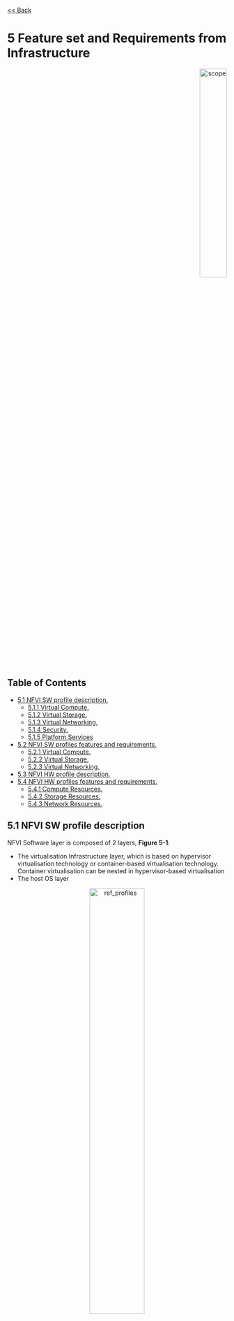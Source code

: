[<< Back](../../ref_model)
# 5 Feature set and Requirements from Infrastructure
<p align="right"><img src="../figures/bogo_lsf.png" alt="scope" title="Scope" width="35%"/></p>

## Table of Contents
* [5.1 NFVI SW profile description.](#5.1)
  * [5.1.1 Virtual Compute.](#5.1.1)
  * [5.1.2 Virtual Storage.](#5.1.2)
  * [5.1.3 Virtual Networking.](#5.1.3)
  * [5.1.4 Security.](#5.1.4)
  * [5.1.5 Platform Services](#5.1.5)
* [5.2 NFVI SW profiles features and requirements.](#5.2)
  * [5.2.1 Virtual Compute.](#5.2.1)
  * [5.2.2 Virtual Storage.](#5.2.2)
  * [5.2.3 Virtual Networking.](#5.2.3)
* [5.3 NFVI HW profile description.](#5.3)
* [5.4 NFVI HW profiles features and requirements.](#5.4)
  * [5.4.1 Compute Resources.](#5.4.1)
  * [5.4.2 Storage Resources.](#5.4.2)
  * [5.4.3 Network Resources.](#5.4.3)

<a name="5.1"></a>
## 5.1 NFVI SW profile description

NFVI Software layer is composed of 2 layers, **Figure 5-1**:
- The virtualisation Infrastructure layer, which is based on hypervisor virtualisation technology or container-based virtualisation technology. Container virtualisation can be nested in hypervisor-based virtualisation
- The host OS layer

<p align="center"><img src="../figures/ch05_nfvi_layers_sw_profile.PNG" alt="ref_profiles" title="Layers of Software Profile" width="50%"/></p>
<p align="center"><b>Figure 5-1:</b> NFVI software layers.</p>

For a host (compute node or physical server), the virtualisation layer is an abstraction layer between hardware components (compute, storage, and network resources) and virtual resources allocated to VNFC. Each VNFC generally maps 1:1 against a single VM or a single container/pod. **Figure 5-2** represents the virtual resources (virtual compute, virtual network, and virtual storage) allocated to VNFC and managed by the VIM.

<p align="center"><img src="../figures/ch05_b_ref_profile.PNG" alt="b_ref_profile" title="Reference Profile" width="70%"/></p>
<p align="center"><b>Figure 5-2:</b> NFVI- Virtual resources.</p>

Depending on the requirements of VNFs, a VNFC will be deployed with a NFVI instance type and an appropriate compute flavour. A NFVI instance type is defined by a NFVI SW profile and a NFVI HW profile. A NFVI SW profile is a set of features, capabilities, and metrics offered by an NFVI SW layer. **Figure 5-3** depicts a high level view of the Basic and Network Intensive <!-- and Compute Intensive Instance --> Types.

<p align="center"><img src="../figures/RM_chap5_fig_5_3_SW_profile.png" alt="ref_profiles" title="Reference Profiles" width="80%"/></p>
<p align="center"><b>Figure 5-3:</b> NFVI Instance Types.</p>



The following sections detail the NFVI SW profile features per type of virtual resource. The list of these features will evolve over time.

<a name="5.1.1"></a>
### 5.1.1 Virtual Compute

**Table 5-1** and **Table 5-2** depict the features related to virtual compute.

| .conf | Feature | Type  | Description |
|------------------|----------------|----------------|------------------------------------------------------------------------------------------------|
| nfvi.com.cfg.001 | CPU allocation ratio  | Value | Number of virtual cores per physical core  |
| nfvi.com.cfg.002 | NUMA awareness | Yes/No  | Support of NUMA at the virtualization layer  |
| nfvi.com.cfg.003 | CPU pinning capability  | Yes/No | Binds a process/vCPU to a physical core or SMT thread  |
| nfvi.com.cfg.004 | Huge Pages  | Yes/No | Ability to manage huge pages of memory |

<p align="center"><b>Table 5-1:</b> Virtual Compute features.</p>

| .conf | Feature | Type  | Description |
|------------------|----------------|----------------|------------------------------------------------------------------------------------------------|
| nfvi.com.acc.cfg.001 | _**Editor Note:** To be worked on_ |  | |

<p align="center"><b>Table 5-2:</b> Virtual Compute Acceleration features.</p>

<a name="5.1.2"></a>
### 5.1.2 Virtual Storage

**Table 5-3** and **Table 5-4** depict the features related to virtual storage.

| .conf | Feature | Type  | Description |
|------------------|----------------|----------------|------------------------------------------------------------------------------------------------|
| nfvi.stg.cfg.001 | Storage Types | Yes/No   | Support of Storage types described in the catalogue |
| nfvi.stg.cfg.002 | Storage Block | Yes/No  | |
| nfvi.stg.cfg.003 | Storage with replication | Yes/No | |
| nfvi.stg.cfg.004 | Storage with encryption | Yes/No | |

<p align="center"><b>Table 5-3:</b> Virtual Storage features.</p>

| .conf | Feature | Type  | Description |
|------------------|----------------|----------------|------------------------------------------------------------------------------------------------|
| nfvi.stg.acc.cfg.001 | Storage IOPS oriented | Yes/No   |   |
| nfvi.stg.acc.cfg.002 | Storage capacity oriented | Yes/No   |   |

<p align="center"><b>Table 5-4:</b> Virtual Storage Acceleration features.</p>

<a name="5.1.3"></a>
### 5.1.3 Virtual Networking

**Table 5-5** and **Table 5-6** depict the features related to virtual networking.

| .conf | Feature | Type  | Description |
|------------------|----------------|----------------|------------------------------------------------------------------------------------------------|
| nfvi.net.cfg.001 | vNIC interface | IO virtualisation | e.g. virtio1.1 |
| nfvi.net.cfg.002 | Overlay protocol | Protocols | The overlay network encapsulation protocol needs to enable ECMP in the underlay to take advantage of the scale-out features of the network fabric. |
| nfvi.net.cfg.003 | NAT |  Yes/No |  Support of Network Address Translation |
| nfvi.net.cfg.004 | Security Groups | Yes/No  | Set of rules managing incoming and outgoing network traffic |
| nfvi.net.cfg.005 | SFC  |Yes/No   |  Support of Service Function Chaining |
| nfvi.net.cfg.006 | Traffic patterns symmetry | Yes/No  | Traffic patterns should be optimal, in terms of packet flow. North-south traffic shall not be concentrated in specific elements in the architecture, making those critical choke-points, unless strictly necessary (i.e. when NAT 1:many is required). |

<p align="center"><b>Table 5-5:</b> Virtual Networking features.</p>

| .conf | Feature | Type  | Description |
|------------------|----------------|----------------|------------------------------------------------------------------------------------------------|
| nfvi.net.acc.cfg.001 | vSwitch optimisation | Yes/No and SW Optimisation | e.g. DPDK. |
| nfvi.net.acc.cfg.002 | Support of HW offload | Yes/No | e.g. support of SmartNic. |
| nfvi.net.acc.cfg.003 | Crypto acceleration | Yes/No |  |
| nfvi.net.acc.cfg.004 | Crypto Acceleration Interface |Yes/No | |

<p align="center"><b>Table 5-6:</b> Virtual Networking Acceleration features.</p>

<a name="5.1.4"></a>
### 5.1.4 Security
_**Comment:** To be worked on._

<a name="5.1.5"></a>
### 5.1.5 Platform Services

This section details the services that may be made available to workloads by the NFVI.  

| .conf | Feature | Type  | Description |
|------------------|----------------|----------------|----------------|
| nfvi.svc.stg.001 | Object Storage | Yes/No | Object Storage Service (e.g S3-compatible) |

<p align="center"><b>Table 5-7:</b> Virtual Networking Acceleration features.</p>


<a name="5.2"></a>
## 5.2 NFVI SW profiles features and requirements

This section will detail NFVI SW profiles and associated configurations for the 2 types of NFVI instances: Basic and Network intensive. <!-- and Compute intensive. -->

<a name="5.2.1"></a>
### 5.2.1 Virtual Compute

**Table 5-8** depicts the features and configurations related to virtual compute for the 2 types of reference NFVI instances.

| .conf | Feature | Type  | Basic | Network Intensive |
|------------------|----------------|----------------|----------------|----------------|
| nfvi.com.cfg.001 | CPU allocation ratio  | value | 4:1 | 1:1  |
| nfvi.com.cfg.002 | NUMA awareness | Yes/No  | N | Y |
| nfvi.com.cfg.003 | CPU pinning capability | Yes/No  | N | Y |
| nfvi.com.cfg.004 | Huge Pages  | Yes/No  | N | Y |

<!--
| .conf | Feature | Type  | Basic | Network Intensive | Compute Intensive |
|------------------|----------------|----------------|----------------|----------------|----------------|
| nfvi.com.cfg.001 | CPU allocation ratio  | value | 4:1 | 1:1  | 1:1 |
| nfvi.com.cfg.002 | NUMA awareness | Yes/No  | N | Y | Y |
| nfvi.com.cfg.003 | CPU pinning capability | Yes/No  | N | Y | Y |
| nfvi.com.cfg.004 | Huge Pages  | Yes/No  | N | Y | Y |
-->
<p align="center"><b>Table 5-8:</b> Virtual Compute features and configuration for the 2 types of SW profiles.</p>

**Table 5-9** will gather virtual compute acceleration features. It will be filled over time.

| .conf | Feature | Type  | Basic | Network Intensive |
|------------------|----------------|----------------|----------------|----------------|
| nfvi.com.acc.cfg.001 | _**Editor Note:** To be worked on_ |  | |

<p align="center"><b>Table 5-9:</b> Virtual Compute Acceleration features.</p>

<a name="5.2.2"></a>
### 5.2.2 Virtual Storage

**Table 5-10** and **Table 5-11** depict the features and configurations related to virtual storage for the 2 types of reference NFVI instances.
<!--
| .conf | Feature | Type  | Basic | Network Intensive | Compute Intensive |
|------------------|----------------|----------------|----------------|----------------|----------------|
| nfvi.stg.cfg.001 | Catalogue storage Types | Yes/No | Y  | Y  | Y |
| nfvi.stg.cfg.002 | Storage Block | Yes/No | Y | Y |Y  |
| nfvi.stg.cfg.003 | Storage with replication | Yes/No | N | Y | Y |
| nfvi.stg.cfg.004 | Storage with encryption |Yes/No | Y | Y | Y |
-->

| .conf | Feature | Type  | Basic | Network Intensive |
|------------------|----------------|----------------|----------------|----------------|
| nfvi.stg.cfg.001 | Catalogue storage Types | Yes/No | Y  | Y  |
| nfvi.stg.cfg.002 | Storage Block | Yes/No | Y | Y |
| nfvi.stg.cfg.003 | Storage with replication | Yes/No | N | Y |
| nfvi.stg.cfg.004 | Storage with encryption |Yes/No | Y | Y |

<p align="center"><b>Table 5-10:</b> Virtual Storage features and configuration for the 2 types of SW profiles.</p>

**Table 5-11** depicts the features related to Virtual storage Acceleration
<!--
| .conf | Feature | Type  | Basic | Network Intensive | Compute Intensive |
|------------------|----------------|----------------|----------------|----------------|----------------|
| nfvi.stg.acc.cfg.001 | Storage IOPS oriented | Yes/No | N | Y | Y |
| nfvi.stg.acc.cfg.002 | Storage capacity oriented |  Yes/No| N | N | Y |
-->

| .conf | Feature | Type  | Basic | Network Intensive |
|------------------|----------------|----------------|----------------|----------------|
| nfvi.stg.acc.cfg.001 | Storage IOPS oriented | Yes/No | N | Y |
| nfvi.stg.acc.cfg.002 | Storage capacity oriented |  Yes/No| N | N |

<p align="center"><b>Table 5-11:</b> Virtual Storage Acceleration features.</p>

<a name="5.2.3"></a>
### 5.2.3 Virtual Networking

**Table 5-12** and **Table 5-13** depict the features and configurations related to virtual networking for the 2 types of reference NFVI instances.
<!--
| .conf | Feature | Type  | Basic | Network Intensive | Compute Intensive |
|------------------|----------------|----------------|----------------|----------------|----------------|
| nfvi.net.cfg.001 | vNIC interface | IO virtualisation | virtio1.1 |  virtio1.1* |  virtio1.1 |
| nfvi.net.cfg.002 | Overlay protocol | Protocols  | VXLAN, MPLSoUDP, GENEVE, other |  VXLAN, MPLSoUDP, GENEVE, other |VXLAN, MPLSoUDP, GENEVE, other |
| nfvi.net.cfg.003 | NAT | Yes/No  | Y | Y | Y |
| nfvi.net.cfg.004 | Security Group | Yes/No  | Y | Y | Y |
| nfvi.net.cfg.005 | SFC support | Yes/No  | N | Y | Y |
| nfvi.net.cfg.006 | Traffic patterns symmetry | Yes/No  | Y | Y | Y |
-->

| .conf            | Feature        | Type           | Basic          | Network Intensive |
|------------------|----------------|----------------|----------------|----------------|
| nfvi.net.cfg.001 | vNIC interface            | IO virtualisation | virtio1.1 |  virtio1.1* |
| nfvi.net.cfg.002 | Overlay protocol          | Protocols         | VXLAN, MPLSoUDP, GENEVE, other |
| nfvi.net.cfg.003 | NAT                       | Yes/No            | Y | Y |
| nfvi.net.cfg.004 | Security Group            | Yes/No            | Y | Y |
| nfvi.net.cfg.005 | SFC support               | Yes/No            | N | Y |
| nfvi.net.cfg.006 | Traffic patterns symmetry | Yes/No            | Y | Y |

*[VNF Transtion Guidelines.](../chapters/appendix-a.md) might have other interfaces (such as SR-IOV VFs to be directly passed to VNFC) or NIC-specific drivers on guest machines transiently allowed until mature enough solutions are available with a similar efficiency level (for example regarding CPU and energy consumption).

<p align="center"><b>Table 5-12:</b> Virtual Networking features and configuration for the 2 types of SW profiles.</p>
<!--
| .conf | Feature | Type  | Basic | Network Intensive | Compute Intensive |
|------------------|----------------|----------------|----------------|----------------|----------------|
| nfvi.net.acc.cfg.001 | vSwitch optimisation | Yes/No and SW Optimisation | N | Y, DPDK | Y, DPDK |
| nfvi.net.acc.cfg.002 | Support of HW offload | Yes/No | N | Y, support of SmartNic |Y, support of SmartNic |
| nfvi.net.acc.cfg.003 | Crypto acceleration | Yes/No | N  | Y | Y |
| nfvi.net.acc.cfg.004 | Crypto Acceleration Interface | Yes/No | N  | Y | Y |
-->

| .conf | Feature | Type  | Basic | Network Intensive |
|------------------|----------------|----------------|----------------|----------------|
| nfvi.net.acc.cfg.001 | vSwitch optimisation | Yes/No and SW Optimisation | N | Y, DPDK |
| nfvi.net.acc.cfg.002 | Support of HW offload | Yes/No | N | Y, support of SmartNic |
| nfvi.net.acc.cfg.003 | Crypto acceleration | Yes/No | N  | Y |
| nfvi.net.acc.cfg.004 | Crypto Acceleration Interface | Yes/No | N  | Y |

<p align="center"><b>Table 5-13:</b> Virtual Networking Acceleration features.</p>

<a name="5.3"></a>
## 5.3 NFVI HW profile description

The support of a variety of different workload types, each with different (sometimes conflicting) compute, storage, and network characteristics, including accelerations and optimizations, drives the need to aggregate these characteristics as a hardware (host) profile and capabilities. A host profile is essentially a “personality” assigned to a compute host (physical server, also known as compute host, host, node, or pServer). The host profiles and related capabilities consist of the intrinsic compute host capabilities (such as #CPUs (sockets), # of cores/CPU, RAM, local disks and their capacity, etc.), and capabilities enabled in hardware/BIOS, <!--software (VIM, Hypervisor, Operating System),--> specialised hardware (such as accelerators), the underlay networking, and storage.

This chapter defines a simplified host, host profile and related capabilities model associated with each of the different NFVI hardware profile and related capabilities; some of these profiles and capability parameters are shown in **Figure 5-4**.

<p align="center"><img src="../figures/RM_chap5_fig_5_4_HW_profile.png" alt="ref_hw_profiles" title="Reference HW Profiles" width="100%"/></p>
<p align="center"><b>Figure 5-4:</b> NFVI hardware profiles and host associated capabilities.</p>

The host profile model and configuration parameters (hereafter for simplicity simply "host profile") will be used in the **Reference Architecture** to define different hardware profiles. The host profiles can be considered to be the set of EPA-related (Enhanced Performance Awareness) configurations on NFVI resources.
>Please note that in this chapter we shall not list all of the EPA-related configuration parameters.

A software profile (see **Chapter 4**, **5.1 and 5.2**) defines the characteristics of NFVI SW of which Virtual Machines or Containers will be deployed on. A many to many relationship exists between software profiles and host profiles. A given host can only be assigned a single host profile; a host profile can be assigned to multiple hosts. Different Cloud Service Providers (CSP) may use different naming standards for their host profiles.

The following naming convention is used in this document:

`<host profile name>:: <”hp”><numeral host profile sequence #>`

When a software profile is associated with a host profile,  a qualified name can be used as specified below. _**For Example:** for software profile “n” (network intensive) the above host profile name would be “n-hp1”_.

`<qualified host profile>:: <software profile><”-“><”hp”><numeral host profile sequence #>`

<p align="center"><img src="../figures/Chapter-6-HW-SW-Profile-Diagram_v2.png" alt="HW-Profile-SW-Flavour" Title="HW Profile and SW Profile relationship" width="85%"/></p>
<p align="center"><b>Figure 5-5:</b> Generic Hardware Profile, Software Flavour, Physical server relationship.</p>

**Figure 5-5** shows a simplistic depiction of the relationship between Hardware profile, Software Profile, Physical server, and virtual compute. In the diagram the resource pool, a logical construct, depicts all physical hosts that have been configured as per a given host profile; there is one resource pool for each hardware profile.
>_Please note resource pools are not OpenStack host aggregates._

The host profile and capabilities include:
1. **# of CPUs (sockets)**: is the #of CPUs installed on the physical server.
1. **# of cores/CPU**: is the number of cores on each of the CPUs of the physical server.
1. **RAM (GB)**: is the amount of RAM installed on the pysical server.
1. **Local Disk Capacity**: is the # of local disks and teh capacity of the disks installed on the physical server.
1. **SMT/HT (SMT: Simultaneous Multithreading/ HT: Hyper Threading)**: Enabled on all physical servers. Gets multiple threads per physical core. Always ON. Configured in the host.
1. **NUMA (Non-Uniform Memory Access)**: Indicates that vCPU will be on a Socket that is aligned with the associated NIC card and memory. Important for performance optimized VNFs. Configured in the host.
1. **SR-IOV (Single-Root Input/Output Virtualisation)**: Configure PCIe ports to enable SR-IOV.
1. **smartNIC (aka Intelligent Server Adaptors)**: Accelerated virtual switch using smartNIC
1. **Cryptography Accelerators**: such as AES-NI, SIMD/AVX, QAT.
1. **Security features**: such as TRusted Platform Module (TPM).

<!--1. **CPU Oversubscription Ratio**: is based on the number of threads available. For example, on a 2CPU, 24-core host with SMT/HT, there are 96 vCPUs with 1:1 CPU Ratio and 192 vCPUs with 2:1 CPU Ratio. NOTE: While the oversubscription ratio is specified in the Virtual Infrastructure MAnager (VIM), once assigned it becomes part of the host personality and hence will be treated as part of the host profile and capabilities. -->
<!--1. **DPDK (Data Plane Development Kit)**: Accelerated virtual switch using Data Plan Development Kit (DPDK) -->
<!--1. **CPU Pinning**: vCPU is pinned to a physical core and dedicated to the requesting VM. Configured in VIM and Hypervisor.-->
<!--1. **Huge Pages**: By default, CPUs allocate RAM in 4K chunks. Huge Pages can be enabled to allocate in larger Chunks (such as 2MB, 1GB). This helps improve performance in some cases. Configured in the Operating System. -->

The following model, **Figure 5-6**, depicts the essential characteristics of a host that are of interest in specifying a host profile. The host (physical server) is composed of compute, network, and storage resources. The compute resources are composed of physical CPUs (aka CPU sockets or sockets) and memory (RAM). The network resources and storage resources are similarly modelled.

<p align="center"><img src="../figures/ch06_generic_model.PNG" alt="generic_model" title="Generic Model" width="100%"/></p>
<p align="center"><b>Figure 5-6:</b> Generic model of a compute host for use in Host Profile configurations.</p>

The hardware (host) profile properties are specified in the following sub-sections. The following diagram (**Figure 5-7**) pictorially represents a high-level abstraction of a physical server (host).

<p align="center"><img src="../figures/ch06_ref_hw_profile.PNG" alt="reference_hw_profile" title="Reference HW Profile" width="65%"/></p>
<p align="center"><b>Figure 5-7:</b> Generic model of a compute host for use in Host Profile configurations.</p>

<a name="5.4"></a>
## 5.4 NFVI HW profiles features and requirements.

The configurations specified in here will be used in specifying the actual hardware profile configurations for each of the NFVI hardware profile types depicted in **Figure 5-4**.

<a name="5.4.1"></a>
### 5.4.1 Compute Resources

| Reference | Feature | Description | Basic Type | Network Intensive |
|---------------------|-----------|---------------------------|--------|--------|
| nfvi.hw.cpu.cfg.001 | Number of CPU (Sockets) | This determines the minimum number of CPU sockets within each host | 2| 2|
| nfvi.hw.cpu.cfg.002 | Number of Cores per CPU | This determines the number of cores needed per each CPU. | 20 | 20 |
| nfvi.hw.cpu.cfg.003 | NUMA | NUMA support and BIOS configured to enable NUMA | N | Y |
| nfvi.hw.cpu.cfg.004 | Simultaneous Multithreading/Hyperthreading (SMT/HT) | This allows a CPU to work multiple streams of data simultaneously | Y | Y|

<!--
| Reference | Feature | Description | Basic Type | Network Intensive | Compute Intensive |
|---------------------|-----------|---------------------------|--------|--------|--------|
| nfvi.hw.cpu.cfg.001 | Number of CPU (Sockets) | This determines the minimum number of CPU sockets within each host | 2| 2| 2 |
| nfvi.hw.cpu.cfg.002 | Number of Cores per CPU | This determines the number of cores needed per each CPU. | 20 | 20 | 20 |
| nfvi.hw.cpu.cfg.003 | NUMA | NUMA support and BIOS configured to enable NUMA | N | Y | Y |
| nfvi.hw.cpu.cfg.004 | Simultaneous Multithreading/Hyperthreading (SMT/HT) | This allows a CPU to work multiple streams of data simultaneously | Y | Y| Y |
-->

<!--
| nfvi.hw.cpu.cfg.005 | CPU Pinning |  | N | Y | Y
| nfvi.hw.cpu.cfg.006 | CPU Oversubscription Ratio* |  | n:1 | 1:1 | 1:1
| nfvi.hw.cpu.cfg.007 | Hugepages* |  | N | Y | Y
-->

<p align="center"><b>Table 5-14:</b> Minimum Compute resources configuration parameters.</p>

<!--
> _*These features are not set at the physical server BIOS_
-->

<a name="5.4.1.1"></a>
#### 5.4.1.1 Compute Acceleration Hardware Specifications

| Reference | Feature | Description | Basic Type | Network Intensive |
|---------------------|-----------|--------------|--------|--------|
| nfvi.hw.cac.cfg.001 | GPU | GPU | N | N |

<!--
| Reference | Feature | Description | Basic Type | Network Intensive | Compute Intensive |
|---------------------|-----------|--------------|--------|--------|--------|
| nfvi.hw.cac.cfg.001 | GPU | GPU | N | N | Y |
-->

<p align="center"><b>Table 5-15:</b> Compute acceleration configuration specifications.</p>


<a name="5.4.2"></a>
### 5.4.2 Storage Configurations

| Reference | Feature | Description | Basic Type | Network Intensive |
|---------------------|-----------|---------------------------|--------|--------|
| nfvi.hw.stg.hdd.cfg.001* | Local Storage HDD | Hard Disk Drive |  |  |
| nfvi.hw.stg.ssd.cfg.002* | Local Storage SSD | Solid State Drive | Recommended | Recommended |

<!--
| Reference | Feature | Description | Basic Type | Network Intensive | Compute Intensive |
|---------------------|-----------|---------------------------|--------|--------|--------|
| nfvi.hw.stg.hdd.cfg.001* | Local Storage HDD | Hard Disk Drive |  |  |  |
| nfvi.hw.stg.ssd.cfg.002* | Local Storage SSD | Solid State Drive | Recommended | Recommended |Recommended |
-->

<p align="center"><b>Table 5-16:</b> Storage configuration specification.</p>

> _*This specified local storage configurations including # and capacity of storage drives._

<a name="5.4.3"></a>
### 5.4.3 Network Resources

<a name="5.4.3.1"></a>
#### 5.4.3.1 NIC configurations

| Reference | Feature | Description | Basic Type | Network Intensive |
|---------------------|-----------|---------------------------|--------|--------|
| nfvi.hw.nic.cfg.001 | NIC Ports | Total Number of NIC Ports available in the host | 4 | 4 |
| nfvi.hw.nic.cfg.002 | Port Speed | Port speed specified in Gbps (minimum values) | 10 | 25 |

<!--
| Reference | Feature | Description | Basic Type | Network Intensive | Compute Intensive |
|---------------------|-----------|---------------------------|--------|--------|--------|
| nfvi.hw.nic.cfg.001 | NIC Ports | Total Number of NIC Ports available in the host | 4 | 4 | 4 |
| nfvi.hw.nic.cfg.002 | Port Speed | Port speed specified in Gbps (minimum values) | 10 | 25 | 25 |
-->

<p align="center"><b>Table 5-17:</b> Minimum NIC configuration specification.</p>

<a name="5.4.3.2"></a>
#### 5.4.3.2 PCIe Configurations

| Reference | Feature | Description | Basic Type | Network Intensive |
|---------------------|-----------|---------------------------|--------|--------|
| nfvi.hw.pci.cfg.001 | PCIe slots | Number of PCIe slots available in the host | 8 | 8 |
| nfvi.hw.pci.cfg.002 | PCIe speed |  | Gen 3 | Gen 3 |
| nfvi.hw.pci.cfg.003 | PCIe Lanes |  | 8 | 8 |

<!--
| Reference | Feature | Description | Basic Type | Network Intensive | Compute Intensive |
|---------------------|-----------|---------------------------|--------|--------|--------|
| nfvi.hw.pci.cfg.001 | PCIe slots | Number of PCIe slots available in the host | 8 | 8 | 8 |
| nfvi.hw.pci.cfg.002 | PCIe speed |  | Gen 3 | Gen 3 | Gen 3 |
| nfvi.hw.pci.cfg.003 | PCIe Lanes |  | 8 | 8 | 8 |
-->

<p align="center"><b>Table 5-18:</b> PCIe configuration specification.</p>

<!--
<a name="5.4.3.3"></a>
#### 5.4.3.3 Network Bond Configurations

| Reference* | Feature | Description | Basic Type | Network Intensive | Compute Intensive |
|---------------------|-----------|---------------------------|--------|--------|--------|
| nfvi.hw.bdc.cfg.001 | Bonded VLAN ports |  | Y | Y | Y |

<p align="center"><b>Table 6-5:</b> Network bond configuration specifications.</p>

> _*Repeat Configuration for each Bond and specify use._
-->

<a name="5.4.3.3"></a>
#### 5.4.3.3 Network Acceleration Configurations

| Reference | Feature | Description | Basic Type | Network Intensive |
|---------------------|-----------|---------------------------|--------|--------|
| nfvi.hw.nac.cfg.001 | Cryptographic Acceleration | IPSec, Crypto |  N | Optional |
| nfvi.hw.nac.cfg.002 | SmartNIC | A SmartNIC that is used to offload network functionality to hardware | N | Optional  |
| nfvi.hw.nac.cfg.003 | Compression |  |  |

<!--
| Reference | Feature | Description | Basic Type | Network Intensive | Compute Intensive |
|---------------------|-----------|---------------------------|--------|--------|--------|
| nfvi.hw.nac.cfg.001 | Cryptographic Acceleration | IPSec, Crypto |  N | Optional | Optional |
| nfvi.hw.nac.cfg.002 | SmartNIC | A SmartNIC that is used to offload network functionality to hardware | N | Optional  | Optional |
| nfvi.hw.nac.cfg.003 | Compression |  |  |  |
-->

<p align="center"><b>Table 5-19:</b> Network acceleration configuration specification.</p>

